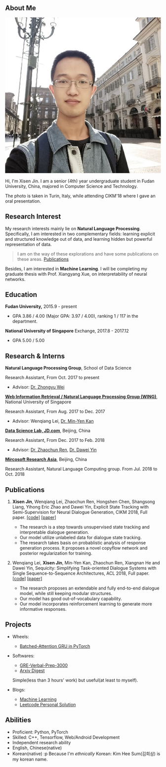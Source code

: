 
## About Me

<img class="profile-picture" src="self.jpg">

Hi, I'm Xisen Jin. I am a senior (4th) year undergraduate student in Fudan University, China, majored in Computer Science and Technology. 

The photo is taken in Turin, Italy, while attending CIKM'18 where I gave an oral presentation.

## Research Interest

My research interests mainly lie on **Natural Language Processing**. Specifically, I am interested in two complementary fields: learning explicit and structured knowledge out of data, and learning hidden but powerful representation of data.  
> I am on the way of these explorations and have some publications on these areas. [Publications](#publications)

Besides, I am interested in **Machine Learning**. I will be completing my graduate thesis with Prof. Xiangyang Xue, on interpretability of neural networks.

## Education

<b>Fudan University,</b> 2015.9 - present
- GPA 3.86 / 4.00 (Major GPA: 3.97 / 4.00), ranking 1 / 117 in the department.

<b>National University of Singapore</b> Exchange, 2017.8 - 2017.12
- GPA 5.00 / 5.00

## Research & Interns

<b>Natural Language Processing Group</b>, School of Data Science

Research Assistant, From Oct. 2017 to present

- Advisor: [Dr. Zhongyu Wei](https://wei-zhongyu.github.io/)

<b>[Web Information Retrieval / Natural Language Processing Group (WING)](http://wing.comp.nus.edu.sg/)</b>, National University of Singapore

Research Assistant, From Aug. 2017 to Dec. 2017

- Advisor: Wenqiang Lei, [Dr. Min-Yen Kan](http://www.comp.nus.edu.sg/~kanmy/)

<b>[Data Science Lab, JD.com](http://datascience.jd.com)</b>, Beijing, China

Research Assistant, From Dec. 2017 to Feb. 2018
- Advisor: [Dr. Zhaochun Ren](https://sites.google.com/site/zren87/), [Dr. Dawei Yin](http://www.yindawei.com/)

<b>[Mircosoft Research Asia](https://www.microsoft.com/en-us/research/)</b>, Beijing, China

Research Assistant, Natural Language Computing group. From Jul. 2018 to Oct. 2018


## Publications

1. **Xisen Jin**, Wenqiang Lei, Zhaochun Ren, Hongshen Chen, Shangsong Liang, Yihong Eric Zhao and Dawei Yin, Explicit State Tracking with Semi-Supervision for Neural Dialogue Generation, CIKM 2018, Full paper. [[code]](https://github.com/AuCson/SEDST) [[paper]](https://arxiv.org/pdf/1808.10596.pdf)

    - The research is a step towards unsupervised state tracking and interpretable dialogue generation.
    - Our model utilize unlabeled data for dialogue state tracking.
    - The research takes basis on probablistic analysis of response generation process. It proposes a novel copyflow network and posterior regularization for training.
    
2. Wenqiang Lei, **Xisen Jin**, Min-Yen Kan, Zhaochun Ren, Xiangnan He and Dawei Yin, Sequicity: Simplifying Task-oriented Dialogue Systems with Single Sequence-to-Sequence Architectures, ACL 2018, Full paper. [[code]](https://github.com/WING-NUS/sequicity) [[paper]](http://www.aclweb.org/anthology/P18-1133)

    - The research proposes an extendable and fully end-to-end dialogue model, while still keeping modular structures.
    - Our model has good out-of-vocabulary capability.
    - Our model incorporates reinforcement learning to generate more informative responses.

## Projects
- Wheels: 
    - [Batched-Attention GRU in PyTorch](https://github.com/AuCson/PyTorch-Batch-Attention-Seq2seq)

- Softwares: 
    - [GRE-Verbal-Prep-3000](https://github.com/AuCson/GRE-3000-Memory-Helper)
    - [Arxiv Digest](https://aucson.github.io/arxiv_digest.html)
    
    Simple(less than 3 hours' work) but useful(at least to myself).

- Blogs:
    - [Machine Learning](https://aucson.github.io/ml-techblog/)
    - [Leetcode Personal Solution](https://aucson.gitbooks.io/leetcode-rec/content/)


## Abilities
- Proficient: Python, PyTorch
- Skilled: C++, Tensorflow, Web/Android Development
- Independent research ability
- English, Chinese(native)
- Korean(native) :p Because I'm *ethnically* Korean: Kim Hee Sum(김희삼) is my korean name.

